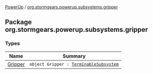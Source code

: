 [PowerUp](../index.md) / [org.stormgears.powerup.subsystems.gripper](./index.md)

## Package org.stormgears.powerup.subsystems.gripper

### Types

| Name | Summary |
|---|---|
| [Gripper](-gripper/index.md) | `object Gripper : `[`TerminableSubsystem`](../org.stormgears.utils.concurrency/-terminable-subsystem/index.md) |

